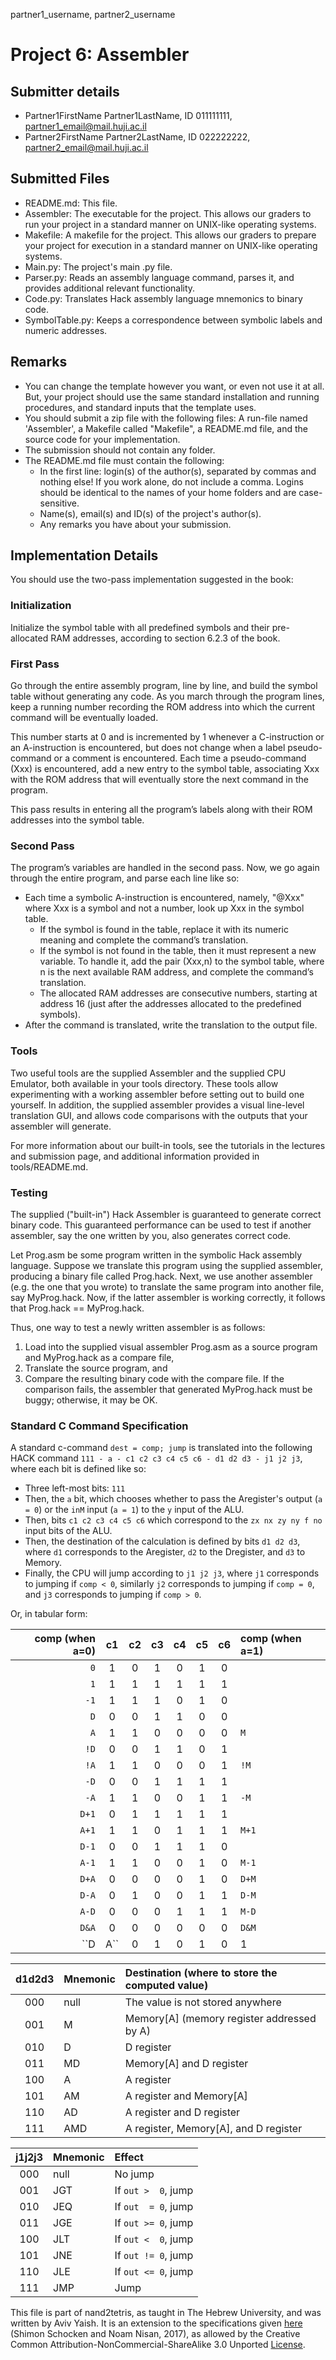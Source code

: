 partner1_username, partner2_username

# Project 6: Assembler

## Submitter details

- Partner1FirstName Partner1LastName, ID 011111111, partner1_email@mail.huji.ac.il
- Partner2FirstName Partner2LastName, ID 022222222, partner2_email@mail.huji.ac.il

## Submitted Files

- README.md: This file.
- Assembler: The executable for the project. This allows our graders to run
  your project in a standard manner on UNIX-like operating systems.
- Makefile: A makefile for the project. This allows our graders to prepare your
  project for execution in a standard manner on UNIX-like operating systems.
- Main.py: The project's main .py file.
- Parser.py: Reads an assembly language command, parses it, and provides
  additional relevant functionality.
- Code.py: Translates Hack assembly language mnemonics to binary code.
- SymbolTable.py: Keeps a correspondence between symbolic labels and
  numeric addresses.

## Remarks

- You can change the template however you want, or even not use it at all.
  But, your project should use the same standard installation and running
  procedures, and standard inputs that the template uses.
- You should submit a zip file with the following files:
  A run-file named 'Assembler', a Makefile called "Makefile", a README.md file,
  and the source code for your implementation.
- The submission should not contain any folder.
- The README.md file must contain the following:
  - In the first line: login(s) of the author(s), separated by commas and
    nothing else! If you work alone, do not include a comma.
    Logins should be identical to the names of your home folders and are
    case-sensitive.
  - Name(s), email(s) and ID(s) of the project's author(s).
  - Any remarks you have about your submission.

## Implementation Details

You should use the two-pass implementation suggested in the book:

### Initialization

Initialize the symbol table with all predefined symbols and their
pre-allocated RAM addresses, according to section 6.2.3 of the book.

### First Pass

Go through the entire assembly program, line by line, and build the symbol
table without generating any code. As you march through the program lines,
keep a running number recording the ROM address into which the current
command will be eventually loaded.

This number starts at 0 and is incremented by 1 whenever a C-instruction
or an A-instruction is encountered, but does not change when a label
pseudo-command or a comment is encountered. Each time a pseudo-command
(Xxx) is encountered, add a new entry to the symbol table, associating
Xxx with the ROM address that will eventually store the next command in
the program.

This pass results in entering all the program’s labels along with their
ROM addresses into the symbol table.

### Second Pass

The program’s variables are handled in the second pass.
Now, we go again through the entire program, and parse each line like so:

- Each time a symbolic A-instruction is encountered, namely, "@Xxx" where Xxx
is a symbol and not a number, look up Xxx in the symbol table.
  - If the symbol is found in the table, replace it with its numeric
    meaning and complete the command’s translation.
  - If the symbol is not found in the table, then it must represent a new
    variable. To handle it, add the pair (Xxx,n) to the symbol table,
    where n is the next available RAM address, and complete the command’s
    translation.
  - The allocated RAM addresses are consecutive numbers, starting at
    address 16 (just after the addresses allocated to the predefined
    symbols).
- After the command is translated, write the translation to the output file.

### Tools

Two useful tools are the supplied Assembler and the supplied CPU
Emulator, both available in your tools directory. These tools allow
experimenting with a working assembler before setting out to build one
yourself. In addition, the supplied assembler provides a visual
line-level translation GUI, and allows code comparisons with the outputs
that your assembler will generate.

For more information about our built-in tools, see the tutorials in the
lectures and submission page, and additional information provided in
tools/README.md.

### Testing

The supplied ("built-in") Hack Assembler is guaranteed to generate
correct binary code. This guaranteed performance can be used to test if
another assembler, say the one written by you, also generates correct code.

Let Prog.asm be some program written in the symbolic Hack assembly
language. Suppose we translate this program using the supplied assembler,
producing a binary file called Prog.hack. Next, we use another assembler
(e.g. the one that you wrote) to translate the same program into another
file, say MyProg.hack. Now, if the latter assembler is working correctly,
it follows that Prog.hack == MyProg.hack.

Thus, one way to test a newly written assembler is as follows:

1. Load into the supplied visual assembler Prog.asm as a source program
    and MyProg.hack as a compare file,
2. Translate the source program, and
3. Compare the resulting binary code with the compare file. If the
    comparison fails, the assembler that generated MyProg.hack must be buggy;
    otherwise, it may be OK.

### Standard C Command Specification

A standard c-command ``dest = comp; jump`` is translated into the following
HACK command ``111 - a - c1 c2 c3 c4 c5 c6 - d1 d2 d3 - j1 j2 j3``, where
each bit is defined like so:

- Three left-most bits: ``111``
- Then, the ``a`` bit, which chooses whether to pass the Aregister's output
  (``a = 0``) or the ``inM`` input (``a = 1``) to the ``y`` input of
  the ALU.
- Then, bits ``c1 c2 c3 c4 c5 c6`` which correspond to the
  ``zx nx zy ny f no`` input bits of the ALU.
- Then, the destination of the calculation is defined by bits
  ``d1 d2 d3``, where ``d1`` corresponds to the Aregister,
  ``d2`` to the Dregister, and ``d3`` to Memory.
- Finally, the CPU will jump according to ``j1 j2 j3``,
  where ``j1`` corresponds to jumping if ``comp < 0``,
  similarly ``j2`` corresponds to jumping if ``comp = 0``,
  and ``j3`` corresponds to jumping if ``comp > 0``.

Or, in tabular form:

| comp (when a=0) | c1 | c2 | c3 | c4 | c5 | c6 | comp (when a=1) |
|----------------:|:--:|:--:|:--:|:--:|:--:|:--:|:----------------|
|           ``0`` |  1 |  0 |  1 |  0 |  1 |  0 |                 |
|           ``1`` |  1 |  1 |  1 |  1 |  1 |  1 |                 |
|          ``-1`` |  1 |  1 |  1 |  0 |  1 |  0 |                 |
|           ``D`` |  0 |  0 |  1 |  1 |  0 |  0 |                 |
|           ``A`` |  1 |  1 |  0 |  0 |  0 |  0 | ``M``           |
|          ``!D`` |  0 |  0 |  1 |  1 |  0 |  1 |                 |
|          ``!A`` |  1 |  1 |  0 |  0 |  0 |  1 | ``!M``          |
|          ``-D`` |  0 |  0 |  1 |  1 |  1 |  1 |                 |
|          ``-A`` |  1 |  1 |  0 |  0 |  1 |  1 | ``-M``          |
|         ``D+1`` |  0 |  1 |  1 |  1 |  1 |  1 |                 |
|         ``A+1`` |  1 |  1 |  0 |  1 |  1 |  1 | ``M+1``         |
|         ``D-1`` |  0 |  0 |  1 |  1 |  1 |  0 |                 |
|         ``A-1`` |  1 |  1 |  0 |  0 |  1 |  0 | ``M-1``         |
|         ``D+A`` |  0 |  0 |  0 |  0 |  1 |  0 | ``D+M``         |
|         ``D-A`` |  0 |  1 |  0 |  0 |  1 |  1 | ``D-M``         |
|         ``A-D`` |  0 |  0 |  0 |  1 |  1 |  1 | ``M-D``         |
|         ``D&A`` |  0 |  0 |  0 |  0 |  0 |  0 | ``D&M``         |
|         ``D|A`` |  0 |  1 |  0 |  1 |  0 |  1 | ``D|M``         |

| d1d2d3 | Mnemonic | Destination (where to store the computed value) |
|:------:|:---------|:------------------------------------------------|
|   000  | null     | The value is not stored anywhere                |
|   001  | M        | Memory[A] (memory register addressed by A)      |
|   010  | D        | D register                                      |
|   011  | MD       | Memory[A] and D register                        |
|   100  | A        | A register                                      |
|   101  | AM       | A register and Memory[A]                        |
|   110  | AD       | A register and D register                       |
|   111  | AMD      | A register, Memory[A], and D register           |

| j1j2j3 | Mnemonic | Effect                  |
|:------:|:---------|:------------------------|
|   000  | null     | No jump                 |
|   001  | JGT      | If ``out >  0``, jump   |
|   010  | JEQ      | If ``out  = 0``, jump   |
|   011  | JGE      | If ``out >= 0``, jump   |
|   100  | JLT      | If ``out <  0``, jump   |
|   101  | JNE      | If ``out != 0``, jump   |
|   110  | JLE      | If ``out <= 0``, jump   |
|   111  | JMP      | Jump                    |

This file is part of nand2tetris, as taught in The Hebrew University, and
was written by Aviv Yaish. It is an extension to the specifications given
[here](https://www.nand2tetris.org) (Shimon Schocken and Noam Nisan, 2017),
as allowed by the Creative Common Attribution-NonCommercial-ShareAlike 3.0
Unported [License](https://creativecommons.org/licenses/by-nc-sa/3.0/).
